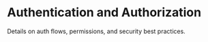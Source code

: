 # Authentication and Authorization

Details on auth flows, permissions, and security best practices.